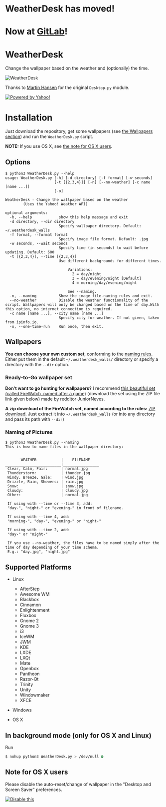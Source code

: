 # WeatherDesk has moved!
# Now at [GitLab](https://gitlab.com/bharadwaj-raju/WeatherDesk)!

# WeatherDesk

Change the wallpaper based on the weather and (optionally) the time.

![WeatherDesk](http://i.imgur.com/F2Lml2n.png)

Thanks to [Martin Hansen](http://stackoverflow.com/users/2118300/martin-hansen) for the original `Desktop.py` module.

[![Powered by Yahoo!](https://poweredby.yahoo.com/purple.png)](https://www.yahoo.com/?ilc=401)

# Installation

Just download the repository, get some wallpapers (see [the Wallpapers section](#wallpapers)) and run the `WeatherDesk.py` script.

**NOTE:** If you use OS X, see [the note for OS X users](#note-for-os-x-users).

## Options

    $ python3 WeatherDesk.py --help
    usage: WeatherDesk.py [-h] [-d directory] [-f format] [-w seconds]
                          [-t [{2,3,4}]] [-n] [--no-weather] [-c name [name ...]]
                          [-o]

    WeatherDesk - Change the wallpaper based on the weather
            (Uses the Yahoo! Weather API)

    optional arguments:
      -h, --help            show this help message and exit
      -d directory, --dir directory
                            Specify wallpaper directory. Default: ~/.weatherdesk_walls
      -f format, --format format
                            Specify image file format. Default: .jpg
      -w seconds, --wait seconds
                            Specify time (in seconds) to wait before updating. Default: 600
      -t [{2,3,4}], --time [{2,3,4}]
                            Use different backgrounds for different times.

                                Variations:
                                  2 = day/night
                                  3 = day/evening/night [Default]
                                  4 = morning/day/evening/night

                                See --naming.
      -n, --naming          Show the image file-naming rules and exit.
      --no-weather          Disable the weather functionality of the script. Wallpapers will only be changed based on the time of day.With this option, no internet connection is required.
      -c name [name ...], --city name [name ...]
                            Specify city for weather. If not given, taken from ipinfo.io.
      -o, --one-time-run    Run once, then exit.


## Wallpapers

**You can choose your own custom set**, conforming to the [naming rules](#naming-of-pictures).
Either put them in the default `~/.weatherdesk_walls/` directory or specify a directory with the `--dir` option.

### Ready-to-Go wallpaper set

**Don't want to go hunting for wallpapers?** I recommend [this beautiful set (called FireWatch, named after a game)](http://imgur.com/a/snB5O) (download the set using the ZIP file link given below) made by redditor JuniorNeves.

**A zip download of the FireWatch set, named according to the rules:** [ZIP download](https://github.com/bharadwaj-raju/FireWatch-WeatherDesk-Pack/archive/master.zip). Just extract it into `~/.weatherdesk_walls` (or into any directory and pass its path with `--dir`)


### Naming of Pictures

    $ python3 WeatherDesk.py --naming
    This is how to name files in the wallpaper directory:


           WEATHER           |    FILENAME
    _________________________|________________
     Clear, Calm, Fair:      | normal.jpg
     Thunderstorm:           | thunder.jpg
     Windy, Breeze, Gale:    | wind.jpg
     Drizzle, Rain, Showers: | rain.jpg
     Snow:                   | snow.jpg
     Cloudy:                 | cloudy.jpg
     Other:                  | normal.jpg

     If using with --time or --time 3, add:
     "day-", "night-" or "evening-" in front of filename.

     If using with --time 4, add:
     "morning-", "day-", "evening-" or "night-"

     If using with --time 2, add:
     "day-" or "night-"

     If you use --no-weather, the files have to be named simply after the time of day depending of your time schema.
     E.g.: "day.jpg", "night.jpg"


## Supported Platforms

- Linux

  - AfterStep
  - Awesome WM
  - Blackbox
  - Cinnamon
  - Enlightenment
  - Fluxbox
  - Gnome 2
  - Gnome 3
  - i3
  - IceWM
  - JWM
  - KDE
  - LXDE
  - LXQt
  - Mate
  - Openbox
  - Pantheon
  - Razor-Qt
  - Trinity
  - Unity
  - Windowmaker
  - XFCE

- Windows

- OS X

## In background mode (only for OS X and Linux)

Run

```sh
$ nohup python3 WeatherDesk.py > /dev/null &
```

## Note for OS X users

Please disable the auto-reset/change of wallpaper in the  "Desktop and Screen Saver" preferences.

[![Disable this](http://i.imgur.com/BFi1GHGm.png)](http://i.imgur.com/BFi1GHG.png)
